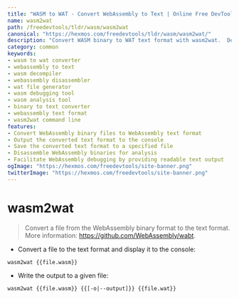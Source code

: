 ```yaml
---
title: "WASM to WAT - Convert WebAssembly to Text | Online Free DevTools by Hexmos"
name: wasm2wat
path: /freedevtools/tldr/wasm/wasm2wat
canonical: "https://hexmos.com/freedevtools/tldr/wasm/wasm2wat/"
description: "Convert WASM binary to WAT text format with wasm2wat.  Debug and analyze WebAssembly code easily.  Free online tool, no registration required."
category: common
keywords:
- wasm to wat converter
- webassembly to text
- wasm decompiler
- webassembly disassembler
- wat file generator
- wasm debugging tool
- wasm analysis tool
- binary to text converter
- webassembly text format
- wasm2wat command line
features:
- Convert WebAssembly binary files to WebAssembly text format
- Output the converted text format to the console
- Save the converted text format to a specified file
- Disassemble WebAssembly binaries for analysis
- Facilitate WebAssembly debugging by providing readable text output
ogImage: "https://hexmos.com/freedevtools/site-banner.png"
twitterImage: "https://hexmos.com/freedevtools/site-banner.png"
---
```


# wasm2wat

> Convert a file from the WebAssembly binary format to the text format.
> More information: <https://github.com/WebAssembly/wabt>.

- Convert a file to the text format and display it to the console:

`wasm2wat {{file.wasm}}`

- Write the output to a given file:

`wasm2wat {{file.wasm}} {{[-o|--output]}} {{file.wat}}`
